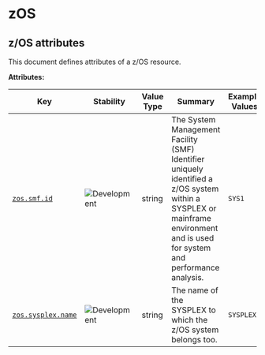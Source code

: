 <!-- NOTE: THIS FILE IS AUTOGENERATED. DO NOT EDIT BY HAND. -->
<!-- see templates/registry/markdown/attribute_namespace.md.j2 -->

# zOS

## z/OS attributes

This document defines attributes of a z/OS resource.

**Attributes:**

| Key | Stability | Value Type | Summary | Example Values |
|---|---|---|---|---|
| <a id="zos-smf-id" href="#zos-smf-id">`zos.smf.id`</a> | ![Development](https://img.shields.io/badge/-development-blue) | string | The System Management Facility (SMF) Identifier uniquely identified a z/OS system within a SYSPLEX or mainframe environment and is used for system and performance analysis. | `SYS1` |
| <a id="zos-sysplex-name" href="#zos-sysplex-name">`zos.sysplex.name`</a> | ![Development](https://img.shields.io/badge/-development-blue) | string | The name of the SYSPLEX to which the z/OS system belongs too. | `SYSPLEX1` |
